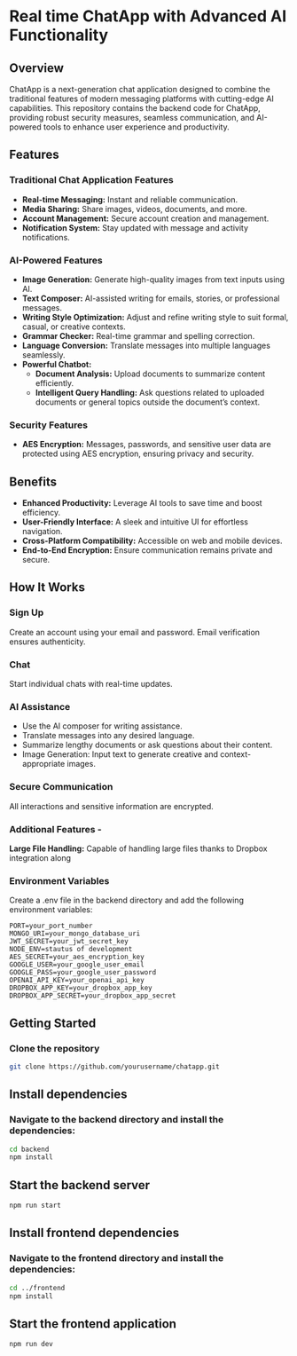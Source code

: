 # Real time ChatApp with Advanced AI Functionality

## Overview

ChatApp is a next-generation chat application designed to combine the traditional features of modern messaging platforms with cutting-edge AI capabilities. This repository contains the backend code for ChatApp, providing robust security measures, seamless communication, and AI-powered tools to enhance user experience and productivity.

## Features

### Traditional Chat Application Features

- **Real-time Messaging:** Instant and reliable communication.
- **Media Sharing:** Share images, videos, documents, and more.
- **Account Management:** Secure account creation and management.
- **Notification System:** Stay updated with message and activity notifications.

### AI-Powered Features

- **Image Generation:** Generate high-quality images from text inputs using AI.
- **Text Composer:** AI-assisted writing for emails, stories, or professional messages.
- **Writing Style Optimization:** Adjust and refine writing style to suit formal, casual, or creative contexts.
- **Grammar Checker:** Real-time grammar and spelling correction.
- **Language Conversion:** Translate messages into multiple languages seamlessly.
- **Powerful Chatbot:**
  - **Document Analysis:** Upload documents to summarize content efficiently.
  - **Intelligent Query Handling:** Ask questions related to uploaded documents or general topics outside the document’s context.

### Security Features

- **AES Encryption:** Messages, passwords, and sensitive user data are protected using AES encryption, ensuring privacy and security.

## Benefits

- **Enhanced Productivity:** Leverage AI tools to save time and boost efficiency.
- **User-Friendly Interface:** A sleek and intuitive UI for effortless navigation.
- **Cross-Platform Compatibility:** Accessible on web and mobile devices.
- **End-to-End Encryption:** Ensure communication remains private and secure.

## How It Works

### Sign Up

Create an account using your email and password. Email verification ensures authenticity.

### Chat

Start individual chats with real-time updates.

### AI Assistance

- Use the AI composer for writing assistance.
- Translate messages into any desired language.
- Summarize lengthy documents or ask questions about their content.
- Image Generation: Input text to generate creative and context-appropriate images.

### Secure Communication

All interactions and sensitive information are encrypted.

### Additional Features - 
**Large File Handling:** Capable of handling large files thanks to Dropbox integration along

### Environment Variables
Create a .env file in the backend directory and add the following environment variables:

```env
PORT=your_port_number
MONGO_URI=your_mongo_database_uri
JWT_SECRET=your_jwt_secret_key
NODE_ENV=stautus of development
AES_SECRET=your_aes_encryption_key
GOOGLE_USER=your_google_user_email
GOOGLE_PASS=your_google_user_password
OPENAI_API_KEY=your_openai_api_key
DROPBOX_APP_KEY=your_dropbox_app_key
DROPBOX_APP_SECRET=your_dropbox_app_secret
```
## Getting Started

### Clone the repository

```sh
git clone https://github.com/yourusername/chatapp.git
```


## Install dependencies
### Navigate to the backend directory and install the dependencies:

```sh
cd backend
npm install
```

## Start the backend server
```sh
npm run start
```
## Install frontend dependencies
### Navigate to the frontend directory and install the dependencies:

```sh
cd ../frontend
npm install
```

## Start the frontend application
```sh
npm run dev
```

